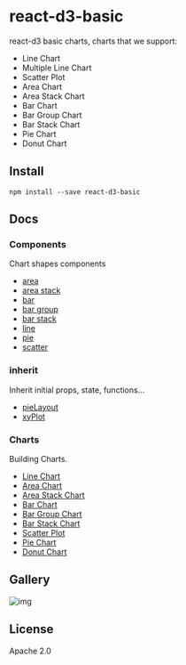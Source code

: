 # react-d3-basic

react-d3 basic charts, charts that we support:

- Line Chart
- Multiple Line Chart
- Scatter Plot
- Area Chart
- Area Stack Chart
- Bar Chart
- Bar Group Chart
- Bar Stack Chart
- Pie Chart
- Donut Chart


## Install

```
npm install --save react-d3-basic
```

## Docs

### Components

Chart shapes components

- [area](./docs/components/area.md)
- [area stack](./docs/components/area_stack.md)
- [bar](./docs/components/bar.md)
- [bar group](./docs/components/bar_group.md)
- [bar stack](./docs/components/bar_stack.md)
- [line](./docs/components/line.md)
- [pie](./docs/components/pie.md)
- [scatter](./docs/components/scatter.md)

### inherit

Inherit initial props, state, functions...

- [pieLayout](./docs/inherit/pie.md)
- [xyPlot](./docs/inherit/xyplot.md)

### Charts

Building Charts.

- [Line Chart](./docs/charts/line_chart.md)
- [Area Chart](./docs/charts/area_chart.md)
- [Area Stack Chart](./docs/charts/area_stack_chart.md)
- [Bar Chart](./docs/charts/bar_chart.md)
- [Bar Group Chart](./docs/charts/bar_group_chart.md)
- [Bar Stack Chart](./docs/charts/bar_stack_chart.md)
- [Scatter Plot](./docs/charts/scatter_chart.md)
- [Pie Chart](./docs/charts/pie_chart.md)
- [Donut Chart](./docs/charts/donut_chart.md)

## Gallery

![img](http://www.reactd3.org/img/basic/cover.png)

## License

Apache 2.0
